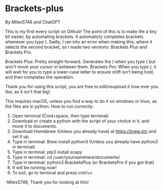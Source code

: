 # Brackets-plus
By Miles5746 and ChatGPT

This is my first every script on Github! The point of this is to make life a tiny bit easier, by automating brackets. it automaticly completes brackets whenever you type (. Sadly, I ran into
an error when making this, where it selects the second bracket, so I made two versions: Brackets Plus and Brackets Pro. 

Brackets Plus: Pretty straight forward. Generates the ) when you type ( but won't move your cursor in between them.
Brackets Pro: When you type (, it will wait for you to type a lower-case letter to ensure shift isn't being hold, and then completes the operation.

Thank you for using this script, you are free to edit/reupload it how ever you like, as it isn't that big!

This requires macOS, unless you find a way to do it on windows or linux, as the files are in python.
How to run correctly:
1. Open terminal (Cmd+space, then type terminal)
2. Download or create a python with the script of your choice in it, and move it to documents.
3. Download Homebrew (Unless you already have) at https://brew.sh/ and set it up.
4. Type in terminal: Brew install python3 (Unless you already have python3 in terminal)
5. Type in terminal: pip3 install scapy
6. Type in terminal: cd /user/yournamehere/documents/
7. Type in terminal: python3 BracketsPlus (or BracketsPro if you got that)
8. It will be running now!
9. To exit, go to terminal and press cntrl+c

-Miles5746, Thank you for looking at this!
